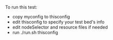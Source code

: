 To run this test:
- copy myconfig to thisconfig
- edit thisconfig to specify your test bed's info
- edit nodeSelector and resource files if needed
- run ./run.sh thisconfig
